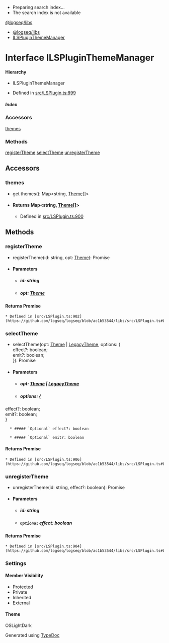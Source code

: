   * Preparing search index...
  * The search index is not available

[@logseq/libs]()

  * [@logseq/libs](../modules.html)
  * [ILSPluginThemeManager](ILSPluginThemeManager.html)



# Interface ILSPluginThemeManager

#### Hierarchy

  * ILSPluginThemeManager



  * Defined in [src/LSPlugin.ts:899](https://github.com/logseq/logseq/blob/ac1b53544/libs/src/LSPlugin.ts#L899)



#####  Index

### Accessors

[themes](ILSPluginThemeManager.html#themes)

### Methods

[registerTheme](ILSPluginThemeManager.html#registerTheme) [selectTheme](ILSPluginThemeManager.html#selectTheme) [unregisterTheme](ILSPluginThemeManager.html#unregisterTheme)

## Accessors

### themes

  * get themes(): Map<string, [Theme](Theme.html)[]>
  * #### Returns Map<string, [Theme](Theme.html)[]>

    * Defined in [src/LSPlugin.ts:900](https://github.com/logseq/logseq/blob/ac1b53544/libs/src/LSPlugin.ts#L900)



## Methods

### registerTheme

  * registerTheme(id: string, opt: [Theme](Theme.html)): Promise<void>
  * #### Parameters

    * ##### id: string

    * ##### opt: [Theme](Theme.html)

#### Returns Promise<void>

    * Defined in [src/LSPlugin.ts:902](https://github.com/logseq/logseq/blob/ac1b53544/libs/src/LSPlugin.ts#L902)



### selectTheme

  * selectTheme(opt: [Theme](Theme.html) | [LegacyTheme](LegacyTheme.html), options: {   
effect?: boolean;   
emit?: boolean;   
}): Promise<void>
  * #### Parameters

    * ##### opt: [Theme](Theme.html) | [LegacyTheme](LegacyTheme.html)

    * ##### options: {   
effect?: boolean;   
emit?: boolean;   
}

      * ##### `Optional` effect?: boolean

      * ##### `Optional` emit?: boolean

#### Returns Promise<void>

    * Defined in [src/LSPlugin.ts:906](https://github.com/logseq/logseq/blob/ac1b53544/libs/src/LSPlugin.ts#L906)



### unregisterTheme

  * unregisterTheme(id: string, effect?: boolean): Promise<void>
  * #### Parameters

    * ##### id: string

    * ##### `Optional` effect: boolean

#### Returns Promise<void>

    * Defined in [src/LSPlugin.ts:904](https://github.com/logseq/logseq/blob/ac1b53544/libs/src/LSPlugin.ts#L904)



###  Settings

#### Member Visibility

  * Protected
  * Private
  * Inherited
  * External



#### Theme

OSLightDark

Generated using [TypeDoc](https://typedoc.org/)
